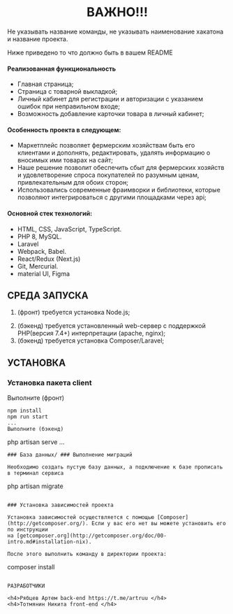 <p align="center">
    <h1 align="center">ВАЖНО!!!</h1>
    </p>
<p>Не указывать название команды, не указывать наименование хакатона и название проекта.</p>
<p>Ниже приведено то что должно быть в вашем README </p>

<h4>Реализованная функциональность</h4>
<ul>
    <li>Главная страница;</li>
    <li>Страница с товарной выкладкой;</li>
    <li>Личный кабинет для регистрации и авторизации с указанием ошибок при неправильном входе;</li>
    <li>Возможность добавление карточки товара в личный кабинет;</li>
</ul> 
<h4>Особенность проекта в следующем:</h4>
<ul>
 <li>Маркетплейс позволяет фермерским хозяйствам быть его клиентами и дополнять, редактировать, удалять информацию о вносимых ими товарах на сайт;</li>
 <li>Наше решение позволит обеспечить сбыт для фермерских хозяйств и удовлетворение спроса покупателей по разумным ценам, привлекательным для обоих сторон;</li>
 <li>Использовались современные фраимворки и библиотеки, которые позволяют интегрироваться с другими площадками через api;</li>  
 </ul>
<h4>Основной стек технологий:</h4>
<ul>
	<li>HTML, CSS, JavaScript, TypeScript.</li>
	<li>PHP 8, MySQL.</li>
	<li>Laravel</li>
	<li>Webpack, Babel.</li>
	<li>React/Redux (Next.js)</li>
	<li>Git, Mercurial.</li>
	<li>material UI, Figma</li>
  
 </ul>





СРЕДА ЗАПУСКА
------------
1. (фронт) требуется установка Node.js;
2) (бэкенд) требуется установленный web-сервер с поддержкой PHP(версия 7.4+) интерпретации (apache, nginx);
3) (бэкенд) требуется установка Composer/Laravel;



УСТАНОВКА
------------
### Установка пакета client

Выполните (фронт)
~~~
npm install
npm run start
...
Выполните (бэкенд)
~~~
php artisan serve
...
~~~
### База данных/ ### Выполнение миграций

Необходимо создать пустую базу данных, а подключение к базе прописать в терминал сервиса
~~~
php artisan migrate
~~~

### Установка зависимостей проекта

Установка зависимостей осуществляется с помощью [Composer](http://getcomposer.org/). Если у вас его нет вы можете установить его по инструкции
на [getcomposer.org](http://getcomposer.org/doc/00-intro.md#installation-nix).

После этого выполнить команду в директории проекта:

~~~
composer install
~~~

РАЗРАБОТЧИКИ

<h4>Рябцев Артем back-end https://t.me/artruu </h4>
<h4>Тотмянин Никита front-end </h4>


